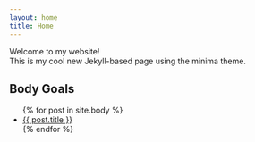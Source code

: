 ```yaml
---
layout: home
title: Home
---
```


Welcome to my website!  
This is my cool new Jekyll-based page using the minima theme.

<h2>Body Goals</h2>
<ul>
  {% for post in site.body %}
    <li><a href="{{ post.url }}">{{ post.title }}</a></li>
  {% endfor %}
</ul>
